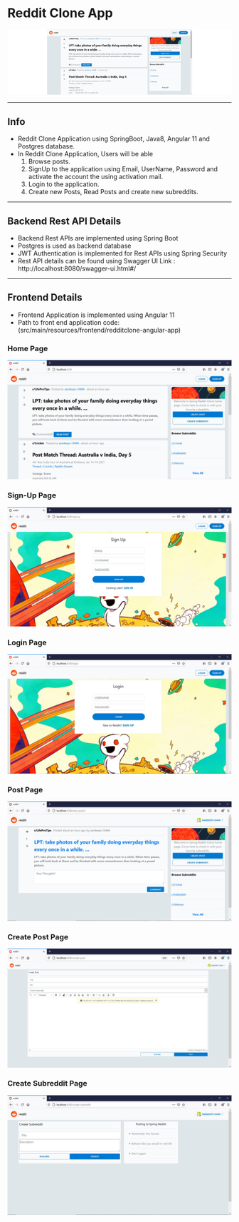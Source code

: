 # Reddit Clone App

![GitHub Logo](src/main/resources/frontend/redditclone-angular-app/src/assets/appoverview.gif)

---
## Info

* Reddit Clone Application using SpringBoot, Java8, Angular 11 and Postgres database.<br/>
* In Reddit Clone Application, Users will be able
    1. Browse posts.
    2. SignUp to the application using Email, UserName, Password and activate the account the using activation mail.
    3. Login to the application.
    4. Create new Posts, Read Posts and create new subreddits.
  
---
## Backend Rest API Details
* Backend Rest APIs are implemented using Spring Boot
* Postgres is used as backend database
* JWT Authentication is implemented for Rest APIs using Spring Security
* Rest API details can be found using Swagger UI Link : http://localhost:8080/swagger-ui.html#/ 
---
## Frontend Details
* Frontend Application is implemented using Angular 11
* Path to front end application code:<br/> 
  (src/main/resources/frontend/redditclone-angular-app)
  
### Home Page
![GitHub Logo](src/main/resources/frontend/redditclone-angular-app/src/assets/github-readme-images/HomePage.JPG)

### Sign-Up Page
![GitHub Logo](src/main/resources/frontend/redditclone-angular-app/src/assets/github-readme-images/SignUpPage.JPG)

### Login Page
![GitHub Logo](src/main/resources/frontend/redditclone-angular-app/src/assets/github-readme-images/LoginPage.JPG)

### Post Page
![GitHub Logo](src/main/resources/frontend/redditclone-angular-app/src/assets/github-readme-images/PostDetailsPage.JPG)

### Create Post Page
![GitHub Logo](src/main/resources/frontend/redditclone-angular-app/src/assets/github-readme-images/CreatePost.JPG)

### Create Subreddit Page
![GitHub Logo](src/main/resources/frontend/redditclone-angular-app/src/assets/github-readme-images/CreateSubreddit.JPG)